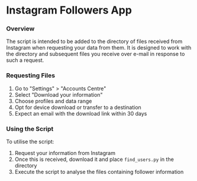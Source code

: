 # Instagram Followers App

### Overview

The script is intended to be added to the directory of files received from Instagram when requesting your data from them. It is designed to work with the directory and subsequent files you receive over e-mail in response to such a request.

### Requesting Files

1. Go to "Settings" > "Accounts Centre"
2. Select "Download your information"
3. Choose profiles and data range
4. Opt for device download or transfer to a destination
5. Expect an email with the download link within 30 days

### Using the Script

To utilise the script:
1. Request your information from Instagram
2. Once this is received, download it and place `find_users.py` in the directory
3. Execute the script to analyse the files containing follower information
